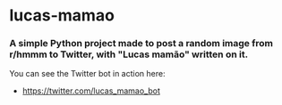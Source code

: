# lucas-mamao

### A simple Python project made to post a random image from r/hmmm to Twitter, with "Lucas mamão" written on it.

You can see the Twitter bot in action here:
- https://twitter.com/lucas_mamao_bot

